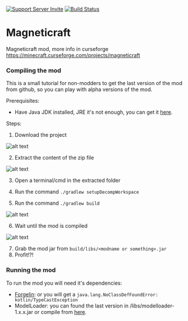 [![Support Server Invite](https://img.shields.io/badge/Join-Magneticraft-7289DA.svg?style=flat-square)](https://discord.gg/EhYbA97) [![Build Status](https://travis-ci.org/Magneticraft-Team/Magneticraft.svg?branch=kt1.9)](https://travis-ci.org/Magneticraft-Team/Magneticraft)

# Magneticraft
Magneticraft mod, more info in curseforge https://minecraft.curseforge.com/projects/magneticraft

### Compiling the mod
This is a small tutorial for non-modders to get the last version of the mod from github, so you can play with alpha versions of the mod.

Prerequisites:
- Have Java JDK installed, JRE it's not enough, you can get it [here](http://www.oracle.com/technetwork/java/javase/downloads/jdk8-downloads-2133151.html).

Steps:
1. Download the project 

  ![alt text](https://image.prntscr.com/image/5o1YEu0VTN_amH5VVyxOjA.png "Download location github")
  
2. Extract the content of the zip file

  ![alt text](https://image.prntscr.com/image/vQhBvUFGQ5O6q9ruodQ2eA.png "This should be the content of the folder")
  
3. Open a terminal/cmd in the extracted folder

4. Run the command `./gradlew setupDecompWorkspace`
  
5. Run the command `./gradlew build`

  ![alt text](https://image.prntscr.com/image/N3HGL8m_RCm9Bk1MDokgFw.png "Command")
  
6. Wait until the mod is compiled

  ![alt text](https://image.prntscr.com/image/C31LCugcTZenH-BYgnucQw.png "Command result")
  
7. Grab the mod jar from `build/libs/<modname or something>.jar`
8. Profit!?!

### Running the mod
To run the mod you will need it's dependencies:
- [Forgelin](https://minecraft.curseforge.com/projects/shadowfacts-forgelin?gameCategorySlug=mc-mods&projectID=248453): or you will get a `java.lang.NoClassDefFoundError: kotlin/TypeCastException`
- ModelLoader: you can found the last version in /libs/modelloader-1.x.x.jar or compile from [here](https://github.com/Magneticraft-Team/ModelLoader).
